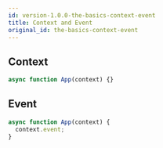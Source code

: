 ```yaml
---
id: version-1.0.0-the-basics-context-event
title: Context and Event
original_id: the-basics-context-event
---
```


## Context

```js
async function App(context) {}
```

## Event

```js
async function App(context) {
  context.event;
}
```
